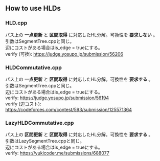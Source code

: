 ## How to use HLDs

### HLD.cpp

パス上の **一点更新** と **区間取得** に対応したHL分解。可換性を **要求しない** 。<br>引数はSegmentTree.cppと同じ。<br>辺にコストがある場合はis_edge = trueにする。<br>verify (可換): https://judge.yosupo.jp/submission/56206

### HLDCommutative.cpp

パス上の **一点更新** と **区間取得** に対応したHL分解。可換性を **要求する** 。<br>引数はSegmentTree.cppと同じ。<br>辺にコストがある場合はis_edge = trueにする。<br>verify: https://judge.yosupo.jp/submission/56194<br>verify (辺コスト): https://codeforces.com/contest/593/submission/125571364

### LazyHLDCommutative.cpp

パス上の **区間更新** と **区間取得** に対応したHL分解。可換性を **要求する** 。<br>引数はLazySegmentTree.cppと同じ。<br>辺にコストがある場合はis_edge = trueにする。<br>verify: https://yukicoder.me/submissions/688077